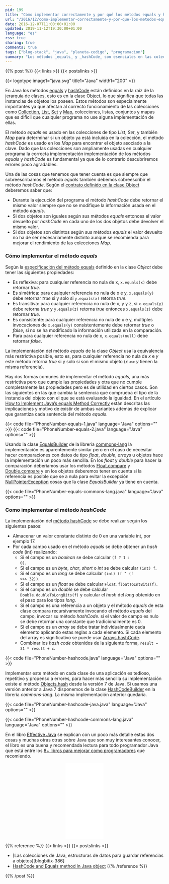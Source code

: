 ```yaml
---
pid: 199
title: "Cómo implementar correctamente y por qué los métodos equals y hashCode de los objetos Java"
url: "/2016/12/como-implementar-correctamente-y-por-que-los-metodos-equals-y-hashcode-de-los-objetos-java/"
date: 2016-12-07T11:00:00+01:00
updated: 2019-11-12T19:30:00+01:00
language: "es"
rss: true
sharing: true
comments: true
tags: ["blog-stack", "java", "planeta-codigo", "programacion"]
summary: "Los métodos _equals_ y _hashCode_ son esenciales en las colecciones de objetos. Para su correcta implementación es necesario conocer unas cuantas propiedades que han de cumplir estos métodos. Pueden parecer sencillos pero no lo son tanto y una mala implementación posiblemente produzca algún tipo de error o comportamiento anómalo indeseado. En el siguiente artículo comento varias formas de implementarlos de forma sencilla y correcta."
---
```


{{% post %}}
{{< links >}}
{{< postslinks >}}

{{< logotype image1="java.svg" title1="Java" width1="200" >}}

En Java los métodos [equals](https://docs.oracle.com/javase/8/docs/api/java/lang/Object.html#equals-java.lang.Object-) y [hashCode](https://docs.oracle.com/javase/8/docs/api/java/lang/Object.html#hashCode--) están definidos en la raíz de la jerarquía de clases, esto es en la clase [Object](https://docs.oracle.com/javase/8/docs/api/java/lang/Object.html), lo que significa que todas las instancias de objetos los poseen. Estos métodos son especialmente importantes ya que afectan al correcto funcionamiento de las colecciones como [Collection](https://docs.oracle.com/javase/8/docs/api/java/util/Collection.html), [List](https://docs.oracle.com/javase/8/docs/api/java/util/List.html), [Set](https://docs.oracle.com/javase/8/docs/api/java/util/Set.html) y [Map](https://docs.oracle.com/javase/8/docs/api/java/util/Map.html), colecciones, listas, conjuntos y mapas que es difícil que cualquier programa no use alguna implementación de ellas.

El método _equals_ es usado en las colecciones de tipo _List_, _Set_, y también _Map_ para determinar si un objeto ya está incluida en la colección, el método _hashCode_ es usado en los _Map_ para encontrar el objeto asociado a la clave. Dado que las colecciones son ampliamente usadas en cualquier programa la correcta implementación implementación de los métodos _equals_ y _hashCode_ es fundamental ya que de lo contrario descubriremos errores poco agradables.

Una de las cosas que tenemos que tener cuenta es que siempre que sobreescribamos el método _equals_ también debemos sobreescribir el método _hashCode_. Según el [contrato definido en la clase Object](https://docs.oracle.com/javase/8/docs/api/java/lang/Object.html) deberemos saber que:

* Durante la ejecución del programa el método _hashCode_ debe retornar el mismo valor siempre que no se modifique la información usada en el método _equals_.
* Si dos objetos son iguales según sus métodos _equals_ entonces el valor devuelto por _hashCode_ en cada uno de los dos objetos debe devolver el mismo valor.
* Si dos objetos son distintos según sus métodos _equals_ el valor devuelto no ha de ser necesariamente distinto aunque se recomienda para mejorar el rendimiento de las colecciones _Map_.

### Cómo implementar el método _equals_

Según la [especificación del método equals](https://docs.oracle.com/javase/8/docs/api/java/lang/Object.html#equals-java.lang.Object-) definido en la clase _Object_ debe tener las siguientes propiedades:

* Es reflexiva: para cualquier referencia no nula de x, <code>x.equals(x)</code> debe retornar _true_.
* Es simétrica: para cualquier referencia no nula de x e y, <code>x.equals(y)</code> debe retornar _true_ si y solo si <code>y.equals(x)</code> retorna _true_.
* Es transitiva: para cualquier referencia no nula de x, y y z, si <code>x.equals(y)</code> debe retorna _true_ y <code>y.equals(z)</code> retorna _true_ entonces <code>x.equals(z)</code> debe retornar _true_.
* Es consistente: para cualquier referencia no nula de x e y, múltiples invocaciones de <code>x.equals(y)</code> consistentemente debe retornar _true_ o _false_, si no se ha modificado la información utilizada en la comparación.
* Para para cualquier referencia no nula de x, <code>x.equals(null)</code> debe retornar _false_.

La implementación del método _equals_ de la clase _Object_ usa la equivalencia más restrictiva posible, esto es, para cualquier referencia no nula de _x_ e _y_ este método retorna _true_ si y solo si son el mismo objeto (_x == y_ tienen la misma referencia).

Hay dos formas comunes de implementar el método _equals_, una más restrictiva pero que cumple las propiedades y otra que no cumple completamente las propiedades pero es de utilidad en ciertos casos. Son las siguientes en las que cambia la sentencia que comprueba el tipo de la instancia del objeto con el que se está evaluando la igualdad. En el artículo [How to Implement Java’s equals Method Correctly](https://www.sitepoint.com/implement-javas-equals-method-correctly/) están descritas las implicaciones y motivo de existir de ambas variantes además de explicar que garantiza cada sentencia del método _equals_.

{{< code file="PhoneNumber-equals-1.java" language="Java" options="" >}}
{{< code file="PhoneNumber-equals-2.java" language="Java" options="" >}}

Usando la clase [EqualsBuilder](https://commons.apache.org/proper/commons-lang/apidocs/org/apache/commons/lang3/builder/EqualsBuilder.html) de la librería [commons-lang](https://commons.apache.org/proper/commons-lang/) la implementación es aparentemente similar pero en el caso de necesitar hacer comparaciones con datos de tipo _float_, _double_, _arrays_ u objetos hace la implementación un poco más sencilla. En los _float_ y _double_ para hacer la comparación deberíamos usar los métodos [Float.compare](https://docs.oracle.com/javase/8/docs/api/java/lang/Float.html#compare-float-float-) y [Double.compare](https://docs.oracle.com/javase/8/docs/api/java/lang/Double.html#compare-double-double-) y en los objetos deberemos tener en cuenta si la referencia es posible que se a nula para evitar la excepción [NullPointerException](https://docs.oracle.com/javase/8/docs/api/java/lang/NullPointerException.html) cosas que la clase _EqualsBuilder_ ya tiene en cuenta.

{{< code file="PhoneNumber-equals-commons-lang.java" language="Java" options="" >}}

### Como implementar el método _hashCode_

La implementación del [método hashCode](https://docs.oracle.com/javase/8/docs/api/java/lang/Object.html#hashCode--) se debe realizar según los siguientes pasos:

* Almacenar un valor constante distinto de 0 en una variable int, por ejemplo 17.
* Por cada campo usado en el método _equals_ se debe obtener un _hash code_ (int) realizando:
  * Si el campo es un _boolean_ se debe calcular <code>(f ? 1 : 0)</code>.
  * Si el campo es un _byte_, _char_, _short_ o _int_ se debe calcular <code>(int) f</code>.
  * Si el campo es un _long_ se debe calcular <code>(int) (f ^ (f >>> 32))</code>.
  * Si el campo es un _float_ se debe calcular <code>Float.floatToIntBits(f)</code>.
  * Si el campo es un _double_ se debe calcular <code>Double.doubleToLongBits(f)</code> y calcular el _hash_ del _long_ obtenido en el paso para los tipos _long_.
  * Si el campo es una referencia a un objeto y el método _equals_ de esta clase compara recursivamente invocando el método _equals_ del campo, invocar su método _hashCode_. si el valor de campo es nulo se debe retornar una constante que tradicionalmente es 0.
  * Si el campo es un _array_ se debe tratar individualmente cada elemento aplicando estas reglas a cada elemento. Si cada elemento del array es significativo se puede usar [Arrays.hashCode](https://docs.oracle.com/javase/8/docs/api/java/util/Arrays.html#hashCode-java.lang.Object:A-).
  * Combinar los _hash code_ obtenidos de la siguiente forma, <code>result = 31 * result + c</code>.

{{< code file="PhoneNumber-hashcode.java" language="Java" options="" >}}

Implementar este método en cada clase de una aplicación es tedioso, repetitivo y propenso a errores, para hacer más sencilla su implementación existe el método [Objects.hash](https://docs.oracle.com/javase/8/docs/api/java/util/Objects.html#hash-java.lang.Object...-) desde la versión 7 de Java. Si usamos una versión anterior a Java 7 disponemos de la clase [HashCodeBuilder](https://commons.apache.org/proper/commons-lang/apidocs/org/apache/commons/lang3/builder/HashCodeBuilder.html) en la librería _commons-lang_. La misma implementación anterior quedaría.

{{< code file="PhoneNumber-hashcode-java.java" language="Java" options="" >}}

{{< code file="PhoneNumber-hashcode-commons-lang.java" language="Java" options="" >}}

En el libro [Effective Java](https://amzn.to/2g9N1bi) se explican con un poco más detalle estas dos cosas y muchas otras otras sobre Java que son muy interesantes conocer, el libro es una buena y recomendada lectura para todo programador Java que está entre los [8+ libros para mejorar como programadores](https://picodotdev.github.io/blog-bitix/2014/12/8-plus-libros-para-mejorar-como-programadores/) que recomiendo.

<div class="media-amazon" style="text-align: center;">
    <iframe style="width:120px;height:240px;" marginwidth="0" marginheight="0" scrolling="no" frameborder="0" src="//rcm-eu.amazon-adsystem.com/e/cm?lt1=_blank&bc1=000000&IS2=1&bg1=FFFFFF&fc1=000000&lc1=0000FF&t=blobit-21&o=30&p=8&l=as4&m=amazon&f=ifr&ref=as_ss_li_til&asins=0321356683&linkId=9145a271e7886cea526d9fcbe9edb707&internal=1"></iframe>
</div>

{{% reference %}}
{{< links >}}
{{< postslinks >}}
* [Las colecciones de Java, estructuras de datos para guardar referencias a objetos][blogbitix-386]
* [HashCode and Equals method in Java object](https://www.javaworld.com/article/2074996/hashcode-and-equals-method-in-java-object---a-pragmatic-concept.html)
{{% /reference %}}

{{% /post %}}
